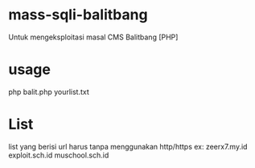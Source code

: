 # mass-sqli-balitbang
Untuk mengeksploitasi masal CMS Balitbang [PHP]

# usage
  php balit.php yourlist.txt
  
# List
   list yang berisi url harus tanpa menggunakan http/https
   ex:
   zeerx7.my.id
   exploit.sch.id
   muschool.sch.id

